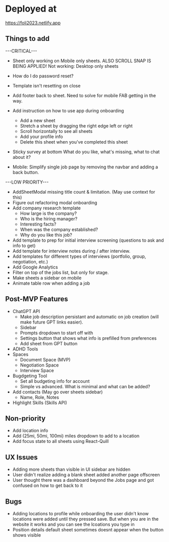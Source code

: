 # Deployed at

https://foli2023.netlify.app

## Things to add

---CRITICAL---

-   Sheet only working on Mobile only sheets. ALSO SCROLL SNAP IS BEING APPLIED!
    Not working: Desktop only sheets
-   How do I do password reset?
-   Template isn't resetting on close

-   Add footer back to sheet. Need to solve for mobile FAB getting in the way.
-   Add instruction on how to use app during onboarding

    -   Add a new sheet
    -   Stretch a sheet by dragging the right edge left or right
    -   Scroll horizontally to see all sheets
    -   Add your profile info
    -   Delete this sheet when you've completed this sheet

-   Sticky survey at bottom
    What do you like, what's missing, what to chat about it?

-   Mobile: Simplify single job page by removing the navbar and adding a back button.

---LOW PRIORITY---

-   AddSheetModal missing title count & limitation. (May use context for this)
-   Figure out refactoring modal onboarding
-   Add company research template
    -   How large is the company?
    -   Who is the hiring manager?
    -   Interesting facts?
    -   When was the company established?
    -   Why do you like this job?
-   Add template to prep for initial interview screening (questions to ask and info to get)
-   Add template for interview notes during / after interview.
-   Add templates for different types of interviews (portfolio, group, negotiation, etc.)
-   Add Google Analytics
-   Filter on top of the jobs list, but only for stage.
-   Make sheets a sidebar on mobile
-   Animate table row when adding a job

## Post-MVP Features

-   ChatGPT API
    -   Make job description persistant and automatic on job creation (will make future GPT links easier).
    -   Sidebar
    -   Prompts dropdown to start off with
    -   Settings button that shows what info is prefilled from preferences
    -   Add sheet from GPT button
-   ADHD Tools
-   Spaces
    -   Document Space (MVP)
    -   Negotiation Space
    -   Interview Space
-   Bugdgeting Tool
    -   Set all budgeting info for account
    -   Simple vs advanced. What is minimal and what can be added?
-   Add contacts (May go over sheets sidebar)
    -   Name, Role, Notes
-   Highlight Skills (Skills API)

## Non-priority

-   Add location info
-   Add (25mi, 50mi, 100mi) miles dropdown to add to a location
-   Add focus state to all sheets using React-Quill

## UX Issues

-   Adding more sheets than visible in UI sidebar are hidden
-   User didn't realize adding a blank sheet added another page offscreen
-   User thought there was a dashboard beyond the Jobs page and got confused on how to get back to it

## Bugs

-   Adding locations to profile while onboarding the user didn't know locations were added until they pressed save. But when you are in the website it works and you can see the lcoations you type in
-   Position details default sheet sometimes doesnt appear when the button shows visible
